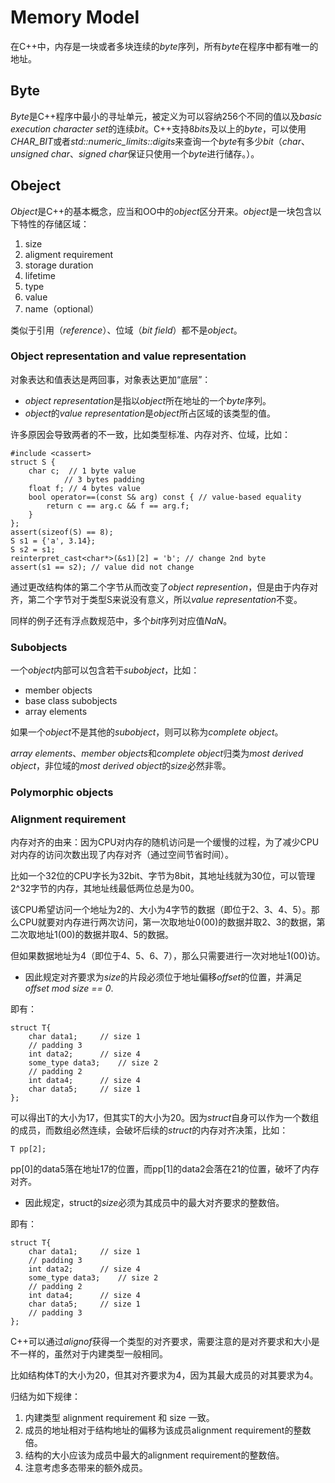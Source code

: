 # Memory Model

在C++中，内存是一块或者多块连续的*byte*序列，所有*byte*在程序中都有唯一的地址。

## Byte

*Byte*是C++程序中最小的寻址单元，被定义为可以容纳256个不同的值以及*basic execution character set*的连续*bit*。C++支持8*bits*及以上的*byte*，可以使用*CHAR_BIT*或者*std::numeric_limits<unsigned char>::digits*来查询一个*byte*有多少*bit*（*char*、*unsigned char*、*signed char*保证只使用一个*byte*进行储存。）。

## Obeject

*Object*是C++的基本概念，应当和OO中的*object*区分开来。*object*是一块包含以下特性的存储区域：

1. size
2. aligment requirement
3. storage duration
4. lifetime
5. type
6. value
7. name（optional）

类似于引用（*reference*）、位域（*bit field*）都不是*object*。

### Object representation and value representation

对象表达和值表达是两回事，对象表达更加“底层”：
- *object representation*是指以*object*所在地址的一个*byte*序列。
- *object*的*value representation*是*object*所占区域的该类型的值。

许多原因会导致两者的不一致，比如类型标准、内存对齐、位域，比如：

    #include <cassert>
    struct S {
        char c;  // 1 byte value
                // 3 bytes padding
        float f; // 4 bytes value
        bool operator==(const S& arg) const { // value-based equality
            return c == arg.c && f == arg.f;
        }
    };
    assert(sizeof(S) == 8);
    S s1 = {'a', 3.14};
    S s2 = s1;
    reinterpret_cast<char*>(&s1)[2] = 'b'; // change 2nd byte
    assert(s1 == s2); // value did not change

通过更改结构体的第二个字节从而改变了*object represention*，但是由于内存对齐，第二个字节对于类型S来说没有意义，所以*value representation*不变。

同样的例子还有浮点数规范中，多个*bit*序列对应值*NaN*。

### Subobjects

一个*object*内部可以包含若干*subobject*，比如：

- member objects
- base class subobjects
- array elements

如果一个*object*不是其他的*subobject*，则可以称为*complete object*。

*array elements*、*member objects*和*complete object*归类为*most derived object*，非位域的*most derived object*的*size*必然非零。

### Polymorphic objects


### Alignment requirement

内存对齐的由来：因为CPU对内存的随机访问是一个缓慢的过程，为了减少CPU对内存的访问次数出现了内存对齐（通过空间节省时间）。

比如一个32位的CPU字长为32bit、字节为8bit，其地址线就为30位，可以管理2^32字节的内存，其地址线最低两位总是为00。

该CPU希望访问一个地址为2的、大小为4字节的数据（即位于2、3、4、5）。那么CPU就要对内存进行两次访问，第一次取地址0(00)的数据并取2、3的数据，第二次取地址1(00)的数据并取4、5的数据。

但如果数据地址为4（即位于4、5、6、7），那么只需要进行一次对地址1(00)访。

- 因此规定对齐要求为*size*的片段必须位于地址偏移*offset*的位置，并满足*offset mod size == 0*.

即有：

    struct T{
        char data1;     // size 1
        // padding 3
        int data2;      // size 4
        some_type data3;    // size 2
        // padding 2
        int data4;      // size 4
        char data5;     // size 1
    };

可以得出T的大小为17，但其实T的大小为20。因为*struct*自身可以作为一个数组的成员，而数组必然连续，会破坏后续的*struct*的内存对齐决策，比如：

    T pp[2];

pp[0]的data5落在地址17的位置，而pp[1]的data2会落在21的位置，破坏了内存对齐。

- 因此规定，struct的*size*必须为其成员中的最大对齐要求的整数倍。

即有：

    struct T{
        char data1;     // size 1
        // padding 3
        int data2;      // size 4
        some_type data3;    // size 2
        // padding 2
        int data4;      // size 4
        char data5;     // size 1
        // padding 3
    };

C++可以通过*alignof*获得一个类型的对齐要求，需要注意的是对齐要求和大小是不一样的，虽然对于内建类型一般相同。

比如结构体T的大小为20，但其对齐要求为4，因为其最大成员的对其要求为4。

归结为如下规律：

1. 内建类型 alignment requirement 和 size 一致。
2. 成员的地址相对于结构地址的偏移为该成员alignment requirement的整数倍。
3. 结构的大小应该为成员中最大的alignment requirement的整数倍。
4. 注意考虑多态带来的额外成员。


